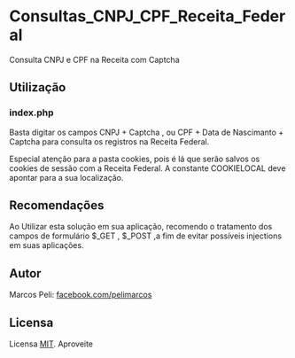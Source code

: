 # Consultas_CNPJ_CPF_Receita_Federal
Consulta CNPJ e CPF na Receita com Captcha

##  Utilização

###  index.php

Basta digitar os campos CNPJ + Captcha , ou CPF + Data de Nascimanto + Captcha para consulta os registros na Receita Federal.

Especial atenção para a pasta cookies, pois é lá que serão salvos os cookies de sessão com a Receita Federal. A constante COOKIELOCAL deve apontar para a sua localização.

##  Recomendações

Ao Utilizar esta solução em sua aplicação, recomendo o tratamento dos campos de formulário $_GET , $_POST ,a fim de evitar possíveis injections em suas aplicações.

## Autor

Marcos Peli: [facebook.com/pelimarcos][facebook]

## Licensa

Licensa [MIT][mit]. Aproveite

[facebook]: https://www.facebook.com/pelimarcos
[mit]: http://www.opensource.org/licenses/mit-license.php

